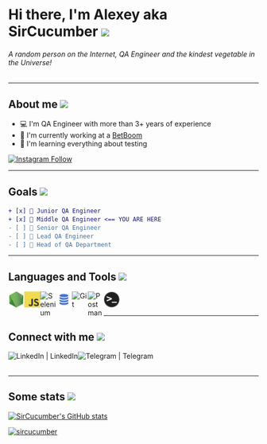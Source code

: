 # Hi there, I'm Alexey aka SirCucumber <img width="26px" src="https://cdn.discordapp.com/emojis/755772772298260550.png?size=96" />

###### <p align=""> _A random person on the Internet, QA Engineer and the kindest vegetable in the Universe!_ </p>

---

## **About me** <img width="26px" src="https://cdn.discordapp.com/emojis/695036932182376468.png?size=96" />

- 💻 I'm QA Engineer with more than 3+ years of experience
- 🏢 I'm currently working at a [BetBoom][worksite]
- 📖 I'm learning everything about testing

<!-- [![Twitter Follow](https://img.shields.io/badge/Twitter-1DA1F2?style=for-the-badge&logo=twitter&logoColor=white)](https://twitter.com/intent/follow?screen_name=_SirCucumber) -->

[![Instagram Follow](https://img.shields.io/badge/Instagram-E4405F?style=for-the-badge&logo=instagram&logoColor=white)](https://instagram.com/_sircucumber)

---

## **Goals** <img width="26px" src="https://cdn.discordapp.com/emojis/695037044040138813.png?size=96" />

```diff
+ [x] 👶 Junior QA Engineer
+ [x] 👦 Middle QA Engineer <== YOU ARE HERE
- [ ] 🧑 Senior QA Engineer
- [ ] 👨 Lead QA Engineer
- [ ] 🧔 Head of QA Department
```

---

## **Languages and Tools** <img width="26px" src="https://cdn.discordapp.com/emojis/696709254274482207.png?size=96" />

<img align="left" alt="Node.js" width="32px" src="https://raw.githubusercontent.com/github/explore/80688e429a7d4ef2fca1e82350fe8e3517d3494d/topics/nodejs/nodejs.png" />
<img align="left" alt="JavaScript" width="32px" src="https://raw.githubusercontent.com/github/explore/80688e429a7d4ef2fca1e82350fe8e3517d3494d/topics/javascript/javascript.png" />
<img align="left" alt="Selenium" width="32px" src="https://raw.githubusercontent.com/detain/svg-logos/780f25886640cef088af994181646db2f6b1a3f8/svg/selenium-logo.svg" />
<img align="left" alt="SQL" width="32px" src="https://raw.githubusercontent.com/github/explore/80688e429a7d4ef2fca1e82350fe8e3517d3494d/topics/sql/sql.png" />
<img align="left" alt="Git" width="32px" src="https://www.vectorlogo.zone/logos/git-scm/git-scm-icon.svg" />
<img align="left" alt="Postman" width="32px" src="https://avatars.githubusercontent.com/u/10251060?s=200&v=4" />
<img align="left" alt="Terminal" width="32px" src="https://raw.githubusercontent.com/github/explore/80688e429a7d4ef2fca1e82350fe8e3517d3494d/topics/terminal/terminal.png" />
<br />
<br />

---

<!-- ## **Spotify Now Playing** <img width="26px" src="https://cdn.discordapp.com/emojis/695037044568752204.png?size=96" />

[![Spotify](https://github-spotify.herokuapp.com/)](https://open.spotify.com/user/SirCucumber)

--- УБрано до лучши времен-->

## **Connect with me** <img width="26px" src="https://cdn.discordapp.com/emojis/700321938618318948.png?size=96" />

[<img align="left" alt="LinkedIn | LinkedIn" src="https://img.shields.io/badge/LinkedIn-0077B5?style=for-the-badge&logo=linkedin&logoColor=white" />][linkedin]
[<img align="left" alt="Telegram | Telegram" src="https://img.shields.io/badge/Telegram-2CA5E0?style=for-the-badge&logo=telegram&logoColor=white" />][telegram]
<br>
<br>

---

## **Some stats** <img width="26px" src="https://cdn.discordapp.com/emojis/696709252277862513.png?size=96" />

[![SirCucumber's GitHub stats](https://github-readme-stats.vercel.app/api?username=SirCucumber&show_icons=true&theme=chartreuse-dark)](https://github.com/SirCucumber)

<p align="left"> <a href="https://github.com/ryo-ma/github-profile-trophy"><img src="https://github-profile-trophy.vercel.app/?username=sircucumber&theme=matrix" alt="sircucumber" /></a> </p>

[worksite]: https://betboom.ru/

<!-- [twitter]: https://twitter.com/_SirCucumber -->
<!-- [instagram]: https://instagram.com/_sircucumber -->

[linkedin]: https://linkedin.com/in/SirCucumber
[telegram]: https://t.me/SirCucumber
